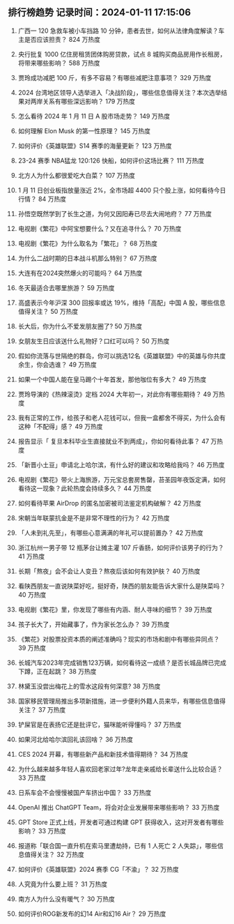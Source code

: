 
## 排行榜趋势 记录时间：2024-01-11 17:15:06
  
  1. 广西一 120 急救车被小车挡路 10 分钟，患者去世，如何从法律角度解读？车主是否应该担责？ 824 万热度
    
  2. 央行批复 1000 亿住房租赁团体购房贷款，试点 8 城购买商品房用作长租房，将带来哪些影响？ 588 万热度
    
  3. 贾玲成功减肥 100 斤，有多不容易？有哪些减肥注意事项？ 329 万热度
    
  4. 2024 台湾地区领导人选举进入「决战阶段」，哪些信息值得关注？本次选举结果对两岸关系有哪些深远影响？ 179 万热度
    
  5. 怎么看待 2024 年 1 月 11 日 A 股市场走势？ 149 万热度
    
  6. 如何理解 Elon Musk 的第一性原理？ 145 万热度
    
  7. 如何评价《英雄联盟》S14 赛季的海量更新？ 123 万热度
    
  8. 23-24 赛季 NBA猛龙 120:126 快船，如何评价这场比赛？ 111 万热度
    
  9. 北方人为什么都很爱吃大白菜？ 107 万热度
    
  10. 1 月 11 日创业板指放量涨近 2%，全市场超 4400 只个股上涨，如何看待今日行情？ 84 万热度
    
  11. 孙悟空既然学到了长生之道，为何又因阳寿已尽去大闹地府？ 77 万热度
    
  12. 电视剧《繁花》中阿宝想要什么？又在追寻什么？ 70 万热度
    
  13. 电视剧《繁花》为什么取名为「繁花」？ 68 万热度
    
  14. 为什么二战时期的日本战斗机那么特别？ 67 万热度
    
  15. 大连有在2024突然爆火的可能吗？ 64 万热度
    
  16. 冬天最适合去哪里旅游？ 59 万热度
    
  17. 高盛表示今年沪深 300 回报率或达 19%，维持「高配」中国 A 股，哪些信息值得关注？ 50 万热度
    
  18. 长大后，你为什么不爱发朋友圈了? 50 万热度
    
  19. 女朋友生日应该送什么礼物好？口红可以吗？ 50 万热度
    
  20. 假如你流落与世隔绝的群岛，你可以挑选12名《英雄联盟》中的英雄与你共度余生，你会选谁？ 49 万热度
    
  21. 如果一个中国人能在皇马踢个十年首发，那他咖位有多大？ 49 万热度
    
  22. 贾玲导演的《热辣滚烫》定档 2024 大年初一，对此你有哪些期待？ 49 万热度
    
  23. 我有正常的工作，给孩子和老人花钱可以，但我一盒都舍不得买，为什么会有这种「不配得」感？ 49 万热度
    
  24. 报告显示「 复旦本科毕业生直接就业不到两成」，你如何看待此事？ 47 万热度
    
  25. 「新晋小土豆」申请北上哈尔滨，有什么好的建议和攻略给我吗？ 46 万热度
    
  26. 电视剧《繁花》带火上海旅游，万元宝总套房售罄，苔圣园年夜饭定满，如何看待这一现象？此轮热度会持续多久？ 44 万热度
    
  27. 如何看待苹果 AirDrop 的匿名加密被司法鉴定机构破解？ 42 万热度
    
  28. 宋朝当年联蒙抗金是不是非常不理性的行为？ 42 万热度
    
  29. 「人未到礼先至」，有哪些心意满满的年礼可以提前置办？ 42 万热度
    
  30. 浙江杭州一男子带 12 瓶茅台让摊主灌 107 斤香肠，如何评价该男子的行为？ 41 万热度
    
  31. 长期「熬夜」会不会让人变丑？熬夜后该如何有效护肤？ 40 万热度
    
  32. 看陕西朋友一直说陕菜好吃，挺好奇，陕西的朋友能告诉大家什么是陕菜吗？ 40 万热度
    
  33. 电视剧《繁花》里，你发现了哪些有内涵、耐人寻味的细节？ 39 万热度
    
  34. 孩子长大了，开始藏事了，作为家长怎么办？ 39 万热度
    
  35. 《繁花》对股票投资本质的阐述准确吗？现实的市场和剧中有哪些异同点？ 39 万热度
    
  36. 长城汽车2023年完成销售123万辆，如何看待这一成绩？是否长城品牌已完成下蹲，正在起跳？ 38 万热度
    
  37. 林黛玉没尝出梅花上的雪水这段有何深意? 38 万热度
    
  38. 国家移民管理局推出多项新措施，进一步便利外籍人员来华，有哪些信息值得关注？ 37 万热度
    
  39. 铲屎官是在表扬它还是批评它，猫咪能听得懂吗？ 37 万热度
    
  40. 如果河北给哈尔滨回礼该回啥？ 36 万热度
    
  41. CES 2024 开幕，有哪些新产品和新技术值得期待？ 34 万热度
    
  42. 为什么越来越多年轻人喜欢回老家过年?龙年走亲戚给长辈送什么比较合适？ 33 万热度
    
  43. 日系车会不会慢慢被国产车挤出中国？ 33 万热度
    
  44. OpenAI 推出 ChatGPT Team，将会对企业发展带来哪些影响？ 33 万热度
    
  45. GPT Store 正式上线，开发者可通过构建 GPT 获得收入，这对开发者有哪些影响？ 33 万热度
    
  46. 报道称「联合国一直升机在索马里遭劫持，已有 1 人死亡 2 人失踪」，哪些信息值得关注？ 32 万热度
    
  47. 如何评价《英雄联盟》2024 赛季 CG「不渝」？ 32 万热度
    
  48. 人究竟为什么要上班？ 31 万热度
    
  49. 南方人为什么没有暖气？ 30 万热度
    
  50. 如何评价ROG新发布的幻14 Air和幻16 Air？ 29 万热度
    